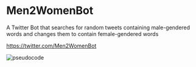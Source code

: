 # Men2WomenBot
A Twitter Bot that searches for random tweets containing male-gendered words and changes them to contain female-gendered words

https://twitter.com/Men2WomenBot

![pseudocode](https://cloud.githubusercontent.com/assets/10643705/17008129/889864c8-4ebc-11e6-90e4-5dc3df75101f.png)
